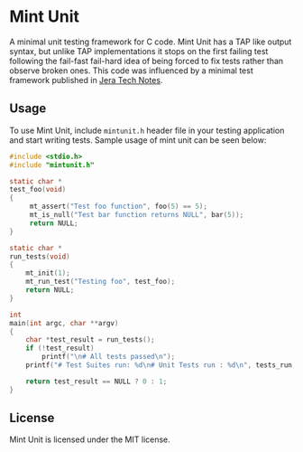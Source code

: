 # Mint Unit

A minimal unit testing framework for C code.  Mint Unit has a TAP like output
syntax, but unlike TAP implementations it stops on the first failing test
following the fail-fast fail-hard idea of being forced to fix tests rather than
observe broken ones. This code was influenced by a minimal test framework
published in [Jera Tech Notes](http://www.jera.com/techinfo/jtns/jtn002.html).

## Usage

To use Mint Unit, include `mintunit.h` header file in your testing application
and start writing tests. Sample usage of mint unit can be seen below:

```C
#include <stdio.h>
#include "mintunit.h"

static char *
test_foo(void)
{
	 mt_assert("Test foo function", foo(5) == 5);
	 mt_is_null("Test bar function returns NULL", bar(5));
	 return NULL;
}

static char *
run_tests(void)
{
	mt_init(1);
	mt_run_test("Testing foo", test_foo);
	return NULL;
}

int
main(int argc, char **argv)
{
	char *test_result = run_tests();
	if (!test_result)
		printf("\n# All tests passed\n");
	printf("# Test Suites run: %d\n# Unit Tests run : %d\n", tests_run, units_run);

	return test_result == NULL ? 0 : 1;
}
```

## License

Mint Unit is licensed under the MIT license.
